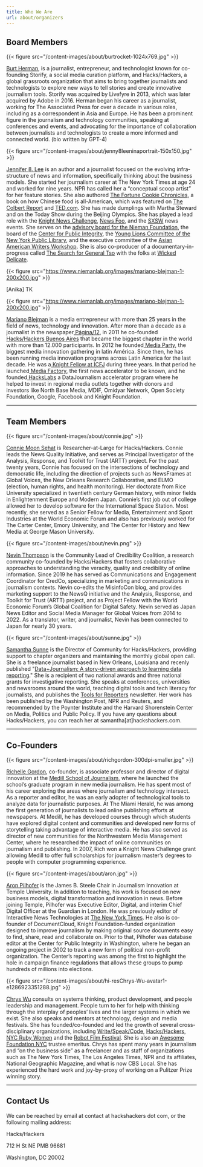 ```yaml
---
title: Who We Are
url: about/organizers
---
```


## Board Members

{{< figure src="/content-images/about/burtrocket-1024x769.jpg" >}}

[Burt Herman][3], is a journalist, entrepreneur, and technologist known for co-founding Storify, a social media curation platform, and Hacks/Hackers, a global grassroots organization that aims to bring together journalists and technologists to explore new ways to tell stories and create innovative journalism tools. Storify was acquired by Livefyre in 2013, which was later acquired by Adobe in 2016. Herman began his career as a journalist, working for The Associated Press for over a decade in various roles, including as a correspondent in Asia and Europe. He has been a prominent figure in the journalism and technology communities, speaking at conferences and events, and advocating for the importance of collaboration between journalists and technologists to create a more informed and connected world. (bio written by GPT-4)

{{< figure src="/content-images/about/jenny8leeninaportrait-150x150.jpg" >}}

[Jennifer 8. Lee](http://www.jennifer8lee.com) is an author and a journalist focused on the evolv­ing infra­struc­ture of news and information, specifically thinking about the business models. She started her journalism career at The New York Times at age 24 and worked for nine years. NPR has called her a &#8220;conceptual scoop artist&#8221; for her feature stories. She also authored [The Fortune Cookie Chronicles][7], a book on how Chinese food is all-American, which was featured on [The Colbert Report][8] and [TED.com][9]. She has made dumplings with Martha Steward and on the Today Show during the Beijing Olympics. She has played a lead role with the [Knight News Challenge][10], [News Foo][11], and the [SXSW][12] news events. She serves on the [advisory board for the Nieman Foundation][13], the board of the [Center for Public Integrity][14], the [Young Lions Committee of the New York Public Library][15], and the executive committee of the [Asian American Writers Workshop][16]. She is also co-producer of a documentary-in-progress called [The Search for General Tso][17] with the folks at [Wicked Delicate][18].

{{< figure src="https://www.niemanlab.org/images/mariano-blejman-1-200x200.jpg" >}}

[Anika] TK

{{< figure src="https://www.niemanlab.org/images/mariano-blejman-1-200x200.jpg" >}}

[Mariano Blejman](https://ar.linkedin.com/in/marianoblejman) is a media entrepreneur with more than 25 years in the field of news, technology and innovation. After more than a decade as a journalist in the newspaper[ Página/12](https://www.pagina12.com.ar/), in 2011 he co-founded[ Hacks/Hackers Buenos Aires](https://www.meetup.com/es/HacksHackersBA/) that became the biggest chapter in the world with more than 12.000 participants. In 2012 he founded[ Media Party](https://www.mediaparty.info/), the biggest media innovation gathering in latin América. Since then, he has been running media innovation programs across Latin America for the last decade. He was a[ Knight Fellow at ICFJ](https://www.icfj.org/our-work/knight/profiles/mariano-blejman) during three years. In that period he launched[ Media Factory](https://mediafactory.vc/), the first news accelerator to be known, and he founded[ HacksLabs](https://hackdash.org/dashboards/hackslabs) a DataJournalism accelerator program where he helped to invest in regional media outlets together with donors and investors like North Base Media, MDIF, Omidyar Network, Open Society Foundation, Google, Facebook and Knight Foundation.

---

## Team Members

{{< figure src="/content-images/about/connie.jpg" >}}

[Connie Moon Sehat](https://www.linkedin.com/in/connieatwork) is Researcher-at-Large for Hacks/Hackers. Connie leads the News Quality Initiative, and serves as Principal Investigator of the Analysis, Response, and Toolkit for Trust (ARTT) project. For the past twenty years, Connie has focused on the intersections of technology and democratic life, including the direction of projects such as NewsFrames at Global Voices, the New Orleans Research Collaborative, and ELMO (election, human rights, and health monitoring). Her doctorate from Rice University specialized in twentieth century German history, with minor fields in Enlightenment Europe and Modern Japan. Connie’s first job out of college allowed her to develop software for the International Space Station. Most recently, she served as a Senior Fellow for Media, Entertainment and Sport Industries at the World Economic Forum and also has previously worked for The Carter Center, Emory University, and The Center for History and New Media at George Mason University.

{{< figure src="/content-images/about/nevin.png" >}}

[Nevin Thompson](https://www.linkedin.com/in/nevinthompson) is the Community Lead of Credibility Coalition, a research community co-founded by Hacks/Hackers that fosters collaborative approaches to understanding the veracity, quality and credibility of online information. Since 2019 he has served as Communications and Engagement Coordinator for CredCo,  specializing in marketing and communications in journalism contexts. Nevin co-edits the MisinfoCon blog, and provides marketing support to the NewsQ initiative and the Analysis, Response, and Toolkit for Trust (ARTT) project, and as Project Fellow with the World Economic Forum’s Global Coalition for Digital Safety. Nevin served as Japan News Editor and Social Media Manager for Global Voices from 2014 to 2022. As a translator, writer, and journalist, Nevin has been connected to Japan for nearly 30 years.

{{< figure src="/content-images/about/sunne.jpg" >}}

[Samantha Sunne][22] is the Director of Community for Hacks/Hackers, providing support to chapter organizers and maintaining the monthly global open call. She is a freelance journalist based in New Orleans, Louisiana and recenly published "[Data+Journalism: A story-driven approach to learning data reporting](https://dataplusjournalism.com/)." She is a recipient of two national awards and three national grants for investigative reporting. She speaks at conferences, universities and newsrooms around the world, teaching digital tools and tech literacy for journalists, and publishes the [Tools for Reporters][23] newsletter. Her work has been published by the Washington Post, NPR and Reuters, and recommended by the Poynter Institute and the Harvard Shorenstein Center on Media, Politics and Public Policy. If you have any questions about Hacks/Hackers, you can reach her at samantha[at]hackshackers.com.

--- 

## Co-Founders

{{< figure src="/content-images/about/richgordon-300dpi-smaller.jpg" >}}

[Richelle Gordon][1], co-founder, is associate professor and director of digital innovation at the [Medill School of Journalism][2], where he launched the school’s graduate program in new media journalism. He has spent most of his career exploring the areas where journalism and technology intersect. As a reporter and editor, he was an early adopter of technological tools to analyze data for journalistic purposes. At The Miami Herald, he was among the first generation of journalists to lead online publishing efforts at newspapers. At Medill, he has developed courses through which students have explored digital content and communities and developed new forms of storytelling taking advantage of interactive media. He has also served as director of new communities for the Northwestern Media Management Center, where he researched the impact of online communities on journalism and publishing. In 2007, Rich won a Knight News Challenge grant allowing Medill to offer full scholarships for journalism master&#8217;s degrees to people with computer programming experience.

{{< figure src="/content-images/about/aron.jpg" >}}

[Aron Pilhofer][5] is the James B. Steele Chair in Journalism Innovation at Temple University. In addition to teaching, his work is focused on new business models, digital transformation and innovation in news. Before joining Temple, Pilhofer was Executive Editor, Digital, and interim Chief Digital Officer at the Guardian in London. He was previously editor of Interactive News Technologies at [The New York Times][6]. He also is co-founder of DocumentCloud, Knight Foundation-funded organization designed to improve journalism by making original source documents easy to find, share, read and collaborate on. Prior to that, Pilhofer was database editor at the Center for Public Integrity in Washington, where he began an ongoing project in 2002 to track a new form of political non-profit organization. The Center&#8217;s reporting was among the first to highlight the hole in campaign finance regulations that allows these groups to pump hundreds of millions into elections.

{{< figure src="/content-images/about/hi-resChrys-Wu-avatar1-e1286923351288.jpg" >}}

[Chrys Wu](http://chryswu.com) consults on systems thinking, product development, and people leadership and management. People turn to her for help with thinking through the interplay of peoples’ lives and the larger systems in which we exist. She also speaks and mentors at technology, design and media festivals. She has founded/co-founded and led the growth of several cross-disciplinary organizations, including [Write/Speak/Code](http://writespeakcode.com/), [Hacks/Hackers](http://hackshackers.com/), [NYC Ruby Women](http://www.meetup.com/NYC-Ruby-Women) and the [Robot Film Festival](http://robotfilmfestival.com/). She is also an [Awesome Foundation NYC](https://www.awesomefoundation.org/en/chapters/nyc) trustee emeritus. Chrys has spent many years in journalism and “on the business side” as a freelancer and as staff of organizations such as The New York Times, The Los Angeles Times, NPR and its affiliates, National Geographic Magazine, and what is now CBS Local. She has experienced the hard work and joy-by-proxy of working on a Pulitzer Prize winning story.

--- 

## Contact Us

We can be reached by email at contact at hackshackers dot com, or the following mailing address:

Hacks/Hackers

712 H St NE PMB 96681

Washington, DC 20002


 [1]: https://www.linkedin.com/in/richgor/
 [2]: http://www.medill.northwestern.edu/
 [3]: http://burtherman.com
 [4]: http://knight.stanford.edu/fellows/2009/herman/
 [5]: http://twitter.com/pilhofer
 [6]: http://nytimes.com
 [7]: http://fortunecookiechronicles.com
 [8]: http://www.colbertnation.com/the-colbert-report-videos/163297/march-04-2008/jennifer-8--lee
 [9]: http://www.ted.com/talks/jennifer_8_lee_looks_for_general_tso.html
 [10]: http://newschallenge.org
 [11]: http://newsfoo.org
 [12]: http://sxsw.com
 [13]: http://www.nieman.harvard.edu/NiemanFoundation/AboutTheFoundation/AdvisoryBoard.aspx
 [14]: http://cpi.org
 [15]: http://www.nypl.org/support/membership/young-lions
 [16]: http://aaww.org
 [17]: http://thesearchforgeneraltso.com
 [18]: http://wickedelicate.com
 [19]: http://chryswu.com/
 [20]: http://twitter.com/MacDiva
 [21]: http://pinboard.in/u:MacDiva
 [22]: http://www.samanthasunne.com/
 [23]: https://toolsforreporters.com/
